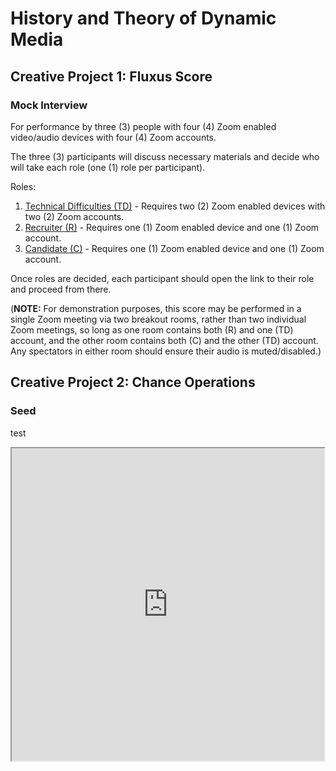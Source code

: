 # History and Theory of Dynamic Media

## Creative Project 1: Fluxus Score

### Mock Interview

For performance by three (3) people with four (4) Zoom enabled video/audio devices with four (4) Zoom accounts.

The three (3) participants will discuss necessary materials and decide who will take each role (one (1) role per participant).

Roles:
1. [Technical Difficulties (TD)](./technical_difficulties.html) - Requires two (2) Zoom enabled devices with two (2) Zoom accounts.
2. [Recruiter (R)](./recruiter.html) - Requires one (1) Zoom enabled device and one (1) Zoom account.
3. [Candidate (C)](./candidate.html) - Requires one (1) Zoom enabled device and one (1) Zoom account.

Once roles are decided, each participant should open the link to their role and proceed from there.

(**NOTE:** For demonstration purposes, this score may be performed in a single Zoom meeting via two breakout rooms, rather than two individual Zoom meetings, so long as one room contains both (R) and one (TD) account, and the other room contains both (C) and the other (TD) account. Any spectators in either room should ensure their audio is muted/disabled.)

## Creative Project 2: Chance Operations

### Seed

test
<iframe src="https://thatwhichis.github.io/history-and-theory-of-dynamic-media/cp2_chance-operations/" width="500" height="500" display="block"></iframe>